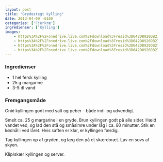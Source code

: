 ```yaml
---
layout: post
title: "Grydestegt kylling"
date: 2013-04-09 -0100
categories: ['Fjerkræ']
ingredienser: ['Kylling']
images:
    - https%3A%2F%2Fonedrive.live.com%2Fdownload%3Fresid%3D642D8920DB2784EE!125943
    - https%3A%2F%2Fonedrive.live.com%2Fdownload%3Fresid%3D642D8920DB2784EE!125945
    - https%3A%2F%2Fonedrive.live.com%2Fdownload%3Fresid%3D642D8920DB2784EE!125944
    - https%3A%2F%2Fonedrive.live.com%2Fdownload%3Fresid%3D642D8920DB2784EE!125946
---
```

### Ingredienser
-   1 hel fersk kylling
-   25 g margarine
-   3-5 dl vand

### Fremgangsmåde
Gnid kyllingen godt med salt og peber – både ind- og udvendigt.

Smelt ca. 25 g margarine i en gryde. Brun kyllingen godt på alle sider. Hæld vandet ved, og lad den stå og småsimre under låg i ca. 60 minutter. Stik en kødnål i ved låret. Hvis saften er klar, er kyllingen færdig.

Tag kyllingen op af gryden, og læg den på et skærebræt. Lav en sovs af skyen.

Klip/skær kyllingen og server.
